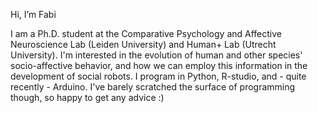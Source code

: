 Hi, I’m Fabi

I am a Ph.D. student at the Comparative Psychology and Affective Neuroscience Lab (Leiden University) and Human+ Lab (Utrecht University). I'm interested in the evolution of human and other species' socio-affective behavior, and how we can employ this information in the development of social robots. I program in Python, R-studio, and - quite recently - Arduino. I've barely scratched the surface of programming though, so happy to get any advice :)

<!---
Darth-Fab/Darth-Fab is a ✨ special ✨ repository because its `README.md` (this file) appears on your GitHub profile.
You can click the Preview link to take a look at your changes.
--->
